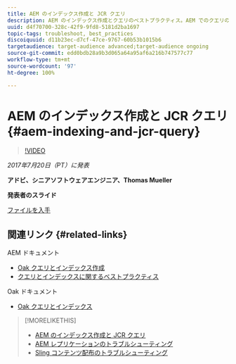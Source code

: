```yaml
---
title: AEM のインデックス作成と JCR クエリ
description: AEM のインデックス作成とクエリのベストプラクティス。AEM でのクエリの問題のトラブルシューティング方法、およびインデックスの設定と管理方法。
uuid: d4f70700-328c-42f9-9fd8-5181d2ba1697
topic-tags: troubleshoot, best_practices
discoiquuid: d11b23ec-d7cf-47ce-9767-60b53b1015b6
targetaudience: target-audience advanced;target-audience ongoing
source-git-commit: edd0bdb28a9b3d065a64a95af6a216b747577c77
workflow-type: tm+mt
source-wordcount: '97'
ht-degree: 100%

---
```


# AEM のインデックス作成と JCR クエリ{#aem-indexing-and-jcr-query}

>[!VIDEO](https://video.tv.adobe.com/v/19133/?quality=9)

*2017年7月20日（PT）に発表*

**アドビ、シニアソフトウェアエンジニア、Thomas Mueller**

**発表者のスライド**

[ファイルを入手](assets/aem-gems-aem-indexing-and-jcr-query.pdf)

## 関連リンク {#related-links}

AEM ドキュメント

* [Oak クエリとインデックス作成](https://docs.adobe.com/docs/en/aem/6-3/deploy/platform/queries-and-indexing.html)
* [クエリとインデックスに関するベストプラクティス](https://docs.adobe.com/docs/ja/aem/6-3/deploy/best-practices/best-practices-for-queries-and-indexing.html)

Oak ドキュメント

* [Oak クエリとインデックス](https://experienceleague.adobe.com/docs/experience-manager-65/deploying/deploying/queries-and-indexing.html?lang=ja)

<!--
[Get back to the Overview](https://helpx.adobe.com/experience-manager/kt/eseminars/gems/aem-index.html)
-->

>[!MORELIKETHIS]
>
>* [AEM のインデックス作成と JCR クエリ](aem-indexing-jcr-query.md)
>* [AEM レプリケーションのトラブルシューティング](aem-troubleshooting-aem-replication.md)
>* [Sling コンテンツ配布のトラブルシューティング](aem-troubleshooting-sling.md)

<!-- 
>* linking to helpx, removed for now [Adobe Experience Manager: AEM 6.x Maintenance Tasks](https://helpx.adobe.com/experience-manager/kt/eseminars/ccoo-aem-Aug-register.html)
-->
